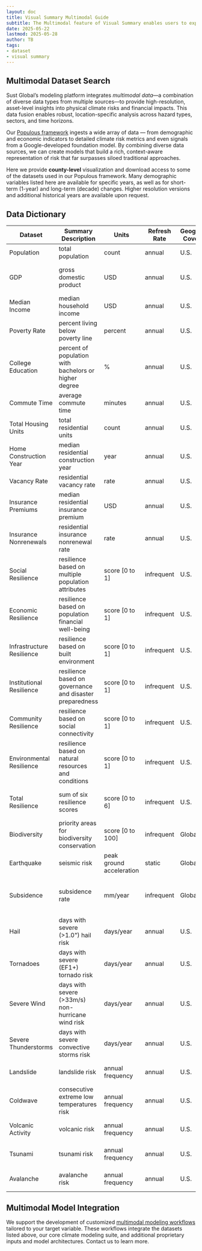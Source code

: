 ```yaml
---
layout: doc
title: Visual Summary Multimodal Guide
subtitle: The Multimodal feature of Visual Summary enables users to explore datasets that complement Sust Global's core climate risk and financial impact datasets. These complementary datasets span socio-demographic, economic, resilience, biodiversity, and other physical risks. 
date: 2025-05-22
lastmod: 2025-05-28
author: TB
tags:
- dataset
- visual summary
---
```


## Multimodal Dataset Search

Sust Global’s modeling platform integrates *multimodal data*—a combination of diverse data types from multiple sources—to provide high-resolution, asset-level insights into physical climate risks and financial impacts. This data fusion enables robust, location-specific analysis across hazard types, sectors, and time horizons.

Our [Populous framework](https://www.sustglobal.com/insights/populous-unpacking-the-geospatial-dimension-for-multimodal-insights) ingests a wide array of data — from demographic and economic indicators to detailed climate risk metrics and even signals from a Google-developed foundation model. By combining diverse data sources, we can create models that build a rich, context-aware representation of risk that far surpasses siloed traditional approaches​. 

Here we provide **county-level** visualization and download access to some of the datasets used in our Populous framework. Many demographic variables listed here are available for specific years, as well as for short-term (1-year) and long-term (decade) changes. Higher resolution versions and additional historical years are available upon request. 

## Data Dictionary
| Dataset                  | Summary Description | Units                      | Refresh Rate | Geographic Coverage | Source |
|--------------------------|---------------------|----------------------------|--------------|---------------------|--------|
| Population               | total population                    | count                      | annual       | U.S.                | [U.S. Census](https://www.census.gov) |
| GDP                      | gross domestic product                    | USD                        | annual       | U.S.                | [U.S. Bureau of Economic Analysis](https://www.bea.gov) |
| Median Income            | median household income                    | USD                        | annual       | U.S.                | [U.S. Census](https://www.census.gov) |
| Poverty Rate             | percent living below poverty line                    | percent                    | annual       | U.S.                | [U.S. Census](https://www.census.gov) |
| College Education        | percent of population with bachelors or higher degree                    | %                          | annual       | U.S.                | [U.S. Census](https://www.census.gov) |
| Commute Time             | average commute time                    | minutes                    | annual       | U.S.                | [U.S. Census](https://www.census.gov) |
| Total Housing Units      | total residential units                    | count                      | annual       | U.S.                | [U.S. Census](https://www.census.gov) |
| Home Construction Year   | median residential construction year                    | year                       | annual       | U.S.                | [U.S. Census](https://www.census.gov) |
| Vacancy Rate             | residential vacancy rate                    | rate                       | annual       | U.S.                | [U.S. Census](https://www.census.gov) |
| Insurance Premiums       | median residential insurance premium                    | USD                        | annual       | U.S.                | [Keys and Mulder 2024](https://www.nber.org/system/files/working_papers/w32579/w32579.pdf) |
| Insurance Nonrenewals    | residential insurance nonrenewal rate                    | rate                       | annual       | U.S.                | [U.S. Senate Budget Committee](https://www.budget.senate.gov/imo/media/doc/next_to_fall_the_climate-driven_insurance_crisis_is_here__and_getting_worse.pdf) |
| Social Resilience        | resilience based on multiple population attributes                    | score [0 to 1]             | infrequent       | U.S.                | [`Baseline Resilience Indicators for Communities`](https://sc.edu/study/colleges_schools/artsandsciences/centers_and_institutes/hvri/data_and_resources/bric/index.php) |
| Economic Resilience      | resilience based on population financial well-being                    | score [0 to 1]             | infrequent       | U.S.                | [`Baseline Resilience Indicators for Communities`](https://sc.edu/study/colleges_schools/artsandsciences/centers_and_institutes/hvri/data_and_resources/bric/index.php) |
| Infrastructure Resilience| resilience based on built environment                    | score [0 to 1]             | infrequent       | U.S.                | [`Baseline Resilience Indicators for Communities`](https://sc.edu/study/colleges_schools/artsandsciences/centers_and_institutes/hvri/data_and_resources/bric/index.php) |
| Institutional Resilience | resilience based on governance and disaster preparedness                    | score [0 to 1]             | infrequent       | U.S.                | [`Baseline Resilience Indicators for Communities`](https://sc.edu/study/colleges_schools/artsandsciences/centers_and_institutes/hvri/data_and_resources/bric/index.php) |
| Community Resilience     | resilience based on social connectivity                    | score [0 to 1]             | infrequent       | U.S.                | [`Baseline Resilience Indicators for Communities`](https://sc.edu/study/colleges_schools/artsandsciences/centers_and_institutes/hvri/data_and_resources/bric/index.php) |
| Environmental Resilience | resilience based on natural resources and conditions                    | score [0 to 1]             | infrequent       | U.S.                | [`Baseline Resilience Indicators for Communities`](https://sc.edu/study/colleges_schools/artsandsciences/centers_and_institutes/hvri/data_and_resources/bric/index.php) |
| Total Resilience         | sum of six resilience scores                    | score [0 to 6]             | infrequent       | U.S.                | [`Baseline Resilience Indicators for Communities`](https://sc.edu/study/colleges_schools/artsandsciences/centers_and_institutes/hvri/data_and_resources/bric/index.php) |
| Biodiversity             |  priority areas for biodiversity conservation                   | score [0 to 100]           | infrequent       | Global              | [UN Biodiversity Lab](https://unbiodiversitylab.org/en/about/) |
| Earthquake              |  seismic risk                   | peak ground acceleration   | static       | Global              | [Global Earthquake Model](https://www.globalquakemodel.org/product/global-seismic-hazard-map) |
| Subsidence              | subsidence rate                    | mm/year                    | infrequent       | Global              | [Davydzenka et al. 2024, Colorado School of Mines](https://agupubs.onlinelibrary.wiley.com/doi/full/10.1029/2023GL104497) |
| Hail                   | days with severe (>1.0") hail risk                   | days/year                  | annual       | U.S.                | [NOAA Storm Prediction Center](https://www.spc.noaa.gov) |
| Tornadoes              | days with severe (EF1+) tornado risk                    | days/year                  | annual       | U.S.                | [NOAA Storm Prediction Center](https://www.spc.noaa.gov) |
| Severe Wind            | days with severe (>33m/s) non-hurricane wind risk                   | days/year                  | annual       | U.S.                | [NOAA Storm Prediction Center](https://www.spc.noaa.gov) |
| Severe Thunderstorms   | days with severe convective storms risk                    | days/year                  | annual       | U.S.                | [NOAA Storm Prediction Center](https://www.spc.noaa.gov) |
| Landslide              | landslide risk                   | annual frequency           | annual       | U.S.                | [FEMA National Risk Index](https://hazards.fema.gov/nri/) |
| Coldwave               | consecutive extreme low temperatures risk                    | annual frequency           | annual       | U.S.                | [FEMA National Risk Index](https://hazards.fema.gov/nri/) |
| Volcanic Activity      | volcanic risk                    | annual frequency           | annual       | U.S.                | [FEMA National Risk Index](https://hazards.fema.gov/nri/) |
| Tsunami                | tsunami risk                    | annual frequency           | annual       | U.S.                | [FEMA National Risk Index](https://hazards.fema.gov/nri/) |
| Avalanche              | avalanche risk                    | annual frequency           | annual       | U.S.                | [FEMA National Risk Index](https://hazards.fema.gov/nri/) |


## Multimodal Model Integration
We support the development of customized [multimodal modeling workflows](https://www.sustglobal.com/insights/populous-unpacking-the-geospatial-dimension-for-multimodal-insights) tailored to your target variable. These workflows integrate the datasets listed above, our core climate modeling suite, and additional proprietary inputs and model architectures. Contact us to learn more.
